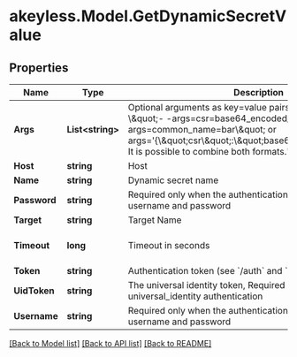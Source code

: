 # akeyless.Model.GetDynamicSecretValue
## Properties

Name | Type | Description | Notes
------------ | ------------- | ------------- | -------------
**Args** | **List&lt;string&gt;** | Optional arguments as key&#x3D;value pairs or JSON strings, e.g - \\\&quot;- -args&#x3D;csr&#x3D;base64_encoded_csr - -args&#x3D;common_name&#x3D;bar\\\&quot; or args&#x3D;&#39;{\\\&quot;csr\\\&quot;:\\\&quot;base64_encoded_csr\\\&quot;}. It is possible to combine both formats.&#39; | [optional] 
**Host** | **string** | Host | [optional] 
**Name** | **string** | Dynamic secret name | 
**Password** | **string** | Required only when the authentication process requires a username and password | [optional] 
**Target** | **string** | Target Name | [optional] 
**Timeout** | **long** | Timeout in seconds | [optional] [default to 15]
**Token** | **string** | Authentication token (see &#x60;/auth&#x60; and &#x60;/configure&#x60;) | [optional] 
**UidToken** | **string** | The universal identity token, Required only for universal_identity authentication | [optional] 
**Username** | **string** | Required only when the authentication process requires a username and password | [optional] 

[[Back to Model list]](../README.md#documentation-for-models) [[Back to API list]](../README.md#documentation-for-api-endpoints) [[Back to README]](../README.md)

